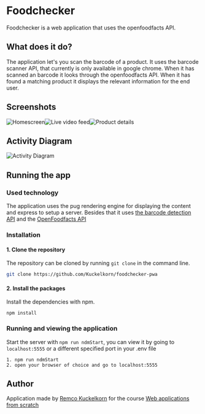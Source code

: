 # Foodchecker

Foodchecker is a web application that uses the openfoodfacts API.

## What does it do?

The application let's you scan the barcode of a product. It uses the barcode scanner API, that currently is only available in google chrome. When it has scanned an barcode it looks through the openfoodfacts API. When it has found a matching product it displays the relevant information for the end user.

## Screenshots

![Homescreen](./docs/assets/homescreen.png)![Live video feed](./docs/assets/camera.png)![Product details](./docs/assets/product.png)

## Activity Diagram

![Activity Diagram](./docs/assets/activitydiagram.png)

## Running the app

### Used technology

The application uses the pug rendering engine for displaying the content and express to setup a server.
Besides that it uses [the barcode detection API](https://developer.mozilla.org/en-US/docs/Web/API/Barcode_Detection_API) and the [OpenFoodfacts API](https://world.openfoodfacts.org/)

### Installation

#### 1. Clone the repository

The repository can be cloned by running `git clone` in the command line.

```zsh
git clone https://github.com/Kuckelkorn/foodchecker-pwa
```

#### 2. Install the packages

Install the dependencies with npm.

```node
npm install
```

### Running and viewing the application

Start the server with `npm run ndmStart`, you can view it by going to `localhost:5555` or a different specified port in your .env file

```node
1. npm run ndmStart
2. open your browser of choice and go to localhost:5555
```

## Author

Application made by [Remco Kuckelkorn](https://github.com/Kuckelkorn) for the course [Web applications from scratch](https://github.com/cmda-minor-web/web-app-from-scratch-2122)
